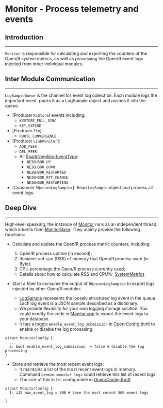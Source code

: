 # Monitor - Process telemetry and events

## Introduction

---

`Monitor` is responsible for calculating and exporting the counters of the
Open/R system metrics, as well as processing the Open/R event logs injected from
other individual modules.

## Inter Module Communication

---

`LogSampleQueue` is the channel for event log collection. Each module logs the
important event, packs it as a LogSample object and pushes it into the queue.

- [Producer `KvStore`] events including:
  - `KVSTORE_FULL_SYNC`
  - `KEY_EXPIRE`
- [Producer `Fib`]:
  - `ROUTE_CONVERGENCE`
- [Producer `LinkMonitor`]:
  - `ADD_PEER`
  - `DEL_PEER`
  - All
    [SparkNeighborEventType](https://github.com/facebook/openr/blob/master/openr/if/Types.thrift):
    - `NEIGHBOR_UP`
    - `NEIGHBOR_DOWN`
    - `NEIGHBOR_RESTARTED`
    - `NEIGHBOR_RTT_CHANGE`
    - `NEIGHBOR_RESTARTING`
- [Consumer `RQueue<LogSample>`]: Read `LogSample` object and process all event
  logs.

## Deep Dive

---

High-level speaking, the instance of
[Monitor](https://github.com/facebook/openr/blob/master/openr/monitor/Monitor.cpp)
runs as an independent thread, which inherits from
[MonitorBase](https://github.com/facebook/openr/blob/master/openr/monitor/MonitorBase.cpp).
They mainly provide the following functions:

- Calculate and update the Open/R process metric counters, including:

  1. Open/R process uptime (in second);
  2. Resident set size (RSS) of memory that Open/R process used (in Byte);
  3. CPU percentage the Open/R process currently used;

  - Details about how to calculate RSS and CPU%:
    [SystemMetrics](https://github.com/facebook/openr/blob/master/openr/monitor/SystemMetrics.cpp)

- Start a fiber to consume the output of `RQueue<LogSample>` to export logs
  injected by other Open/R modules
  - [LogSample](https://github.com/facebook/openr/blob/master/openr/monitor/LogSample.h)
    represents the loosely structured log event in the queue. Each log event is
    a JSON sample described as a dictionary.
  - We provide flexibility for your own logging storage solution. You could
    modify the code in
    [Monitor.cpp](https://github.com/facebook/openr/blob/master/openr/monitor/Monitor.cpp)
    to export the event logs to your database.
  - It has a toggle `enable_event_log_submission` in
    [OpenrConfig.thrift](https://github.com/facebook/openr/blob/master/openr/if/OpenrConfig.thrift)
    to enable or disable the log processing:

```
struct MonitorConfig {
  ...
  2: bool enable_event_log_submission  = false # disable the log processing
}
```

- Store and retrieve the most recent event logs:
  - It maintains a list of the most recent event logs in memory. Command
    `breeze monitor logs` could retrieve this list of recent logs.
  - The size of this list is configurable in
    [OpenrConfig.thrift](https://github.com/facebook/openr/blob/master/openr/if/OpenrConfig.thrift):

```
struct MonitorConfig {
  1: i32 max_event_log = 500 # Save the most recent 500 event logs
  ...
}
```
